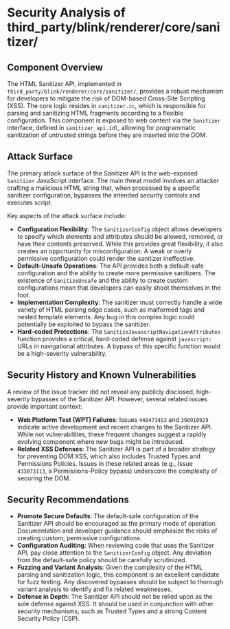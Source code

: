 # Security Analysis of third_party/blink/renderer/core/sanitizer/

## Component Overview

The HTML Sanitizer API, implemented in `third_party/blink/renderer/core/sanitizer/`, provides a robust mechanism for developers to mitigate the risk of DOM-based Cross-Site Scripting (XSS). The core logic resides in `sanitizer.cc`, which is responsible for parsing and sanitizing HTML fragments according to a flexible configuration. This component is exposed to web content via the `Sanitizer` interface, defined in `sanitizer_api.idl`, allowing for programmatic sanitization of untrusted strings before they are inserted into the DOM.

## Attack Surface

The primary attack surface of the Sanitizer API is the web-exposed `Sanitizer` JavaScript interface. The main threat model involves an attacker crafting a malicious HTML string that, when processed by a specific sanitizer configuration, bypasses the intended security controls and executes script.

Key aspects of the attack surface include:

- **Configuration Flexibility**: The `SanitizerConfig` object allows developers to specify which elements and attributes should be allowed, removed, or have their contents preserved. While this provides great flexibility, it also creates an opportunity for misconfiguration. A weak or overly permissive configuration could render the sanitizer ineffective.
- **Default-Unsafe Operations**: The API provides both a default-safe configuration and the ability to create more permissive sanitizers. The existence of `SanitizeUnsafe` and the ability to create custom configurations mean that developers can easily shoot themselves in the foot.
- **Implementation Complexity**: The sanitizer must correctly handle a wide variety of HTML parsing edge cases, such as malformed tags and nested template elements. Any bug in this complex logic could potentially be exploited to bypass the sanitizer.
- **Hard-coded Protections**: The `SanitizeJavascriptNavigationAttributes` function provides a critical, hard-coded defense against `javascript:` URLs in navigational attributes. A bypass of this specific function would be a high-severity vulnerability.

## Security History and Known Vulnerabilities

A review of the issue tracker did not reveal any publicly disclosed, high-severity bypasses of the Sanitizer API. However, several related issues provide important context:

- **Web Platform Test (WPT) Failures**: Issues `448473453` and `398910929` indicate active development and recent changes to the Sanitizer API. While not vulnerabilities, these frequent changes suggest a rapidly evolving component where new bugs might be introduced.
- **Related XSS Defenses**: The Sanitizer API is part of a broader strategy for preventing DOM XSS, which also includes Trusted Types and Permissions Policies. Issues in these related areas (e.g., Issue `433073113`, a Permissions-Policy bypass) underscore the complexity of securing the DOM.

## Security Recommendations

- **Promote Secure Defaults**: The default-safe configuration of the Sanitizer API should be encouraged as the primary mode of operation. Documentation and developer guidance should emphasize the risks of creating custom, permissive configurations.
- **Configuration Auditing**: When reviewing code that uses the Sanitizer API, pay close attention to the `SanitizerConfig` object. Any deviation from the default-safe policy should be carefully scrutinized.
- **Fuzzing and Variant Analysis**: Given the complexity of the HTML parsing and sanitization logic, this component is an excellent candidate for fuzz testing. Any discovered bypasses should be subject to thorough variant analysis to identify and fix related weaknesses.
- **Defense in Depth**: The Sanitizer API should not be relied upon as the sole defense against XSS. It should be used in conjunction with other security mechanisms, such as Trusted Types and a strong Content Security Policy (CSP).